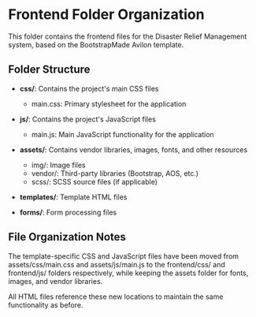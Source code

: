 # Frontend Folder Organization

This folder contains the frontend files for the Disaster Relief Management system, based on the BootstrapMade Avilon template.

## Folder Structure

- **css/**: Contains the project's main CSS files
  - main.css: Primary stylesheet for the application
  
- **js/**: Contains the project's JavaScript files
  - main.js: Main JavaScript functionality for the application
  
- **assets/**: Contains vendor libraries, images, fonts, and other resources
  - img/: Image files
  - vendor/: Third-party libraries (Bootstrap, AOS, etc.)
  - scss/: SCSS source files (if applicable)
  
- **templates/**: Template HTML files
  
- **forms/**: Form processing files

## File Organization Notes

The template-specific CSS and JavaScript files have been moved from assets/css/main.css and assets/js/main.js to the frontend/css/ and frontend/js/ folders respectively, while keeping the assets folder for fonts, images, and vendor libraries.

All HTML files reference these new locations to maintain the same functionality as before. 